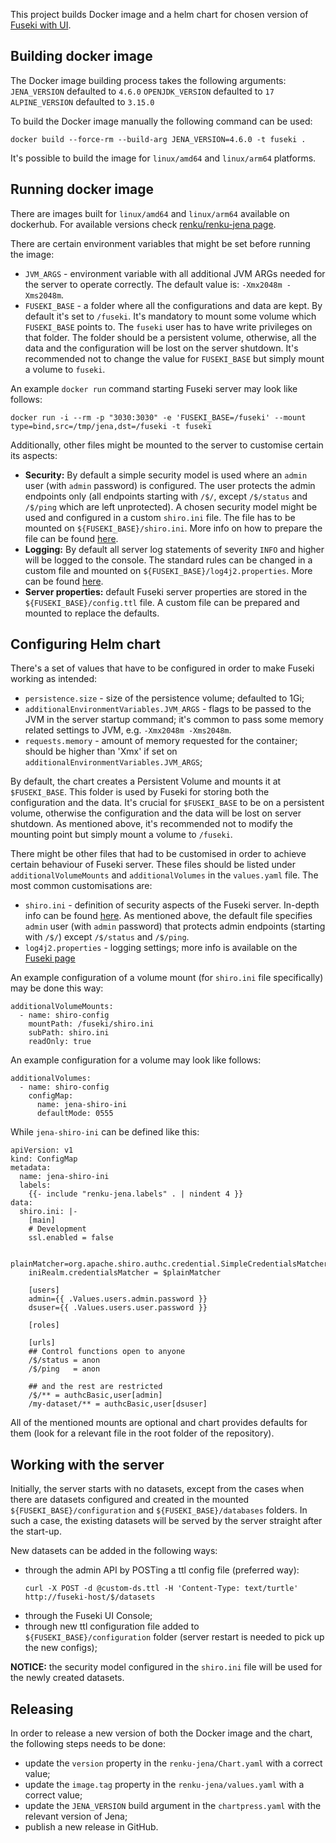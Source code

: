
This project builds Docker image and a helm chart for chosen version of [Fuseki with UI](https://jena.apache.org/documentation/fuseki2/).

## Building docker image

The Docker image building process takes the following arguments:
`JENA_VERSION` defaulted to `4.6.0`
`OPENJDK_VERSION` defaulted to `17`
`ALPINE_VERSION` defaulted to `3.15.0`

To build the Docker image manually the following command can be used:
```
docker build --force-rm --build-arg JENA_VERSION=4.6.0 -t fuseki .
```

It's possible to build the image for `linux/amd64` and `linux/arm64` platforms.

## Running docker image

There are images built for `linux/amd64` and `linux/arm64` available on dockerhub. For available versions check [renku/renku-jena page](https://hub.docker.com/r/renku/renku-jena/tags).

There are certain environment variables that might be set before running the image:
* `JVM_ARGS` - environment variable with all additional JVM ARGs needed for the server to operate correctly. The default value is: `-Xmx2048m -Xms2048m`.
* `FUSEKI_BASE` - a folder where all the configurations and data are kept. By default it's set to `/fuseki`. It's mandatory to mount some volume which `FUSEKI_BASE` points to. The `fuseki` user has to have write privileges on that folder. The folder should be a persistent volume, otherwise, all the data and the configuration will be lost on the server shutdown. It's recommended not to change the value for `FUSEKI_BASE` but simply mount a volume to `fuseki`.

An example `docker run` command starting Fuseki server may look like follows:

```
docker run -i --rm -p "3030:3030" -e 'FUSEKI_BASE=/fuseki' --mount type=bind,src=/tmp/jena,dst=/fuseki -t fuseki
```

Additionally, other files might be mounted to the server to customise certain its aspects:
* **Security:** By default a simple security model is used where an `admin` user (with `admin` password) is configured. The user protects the admin endpoints only (all endpoints starting with `/$/`, except `/$/status`  and `/$/ping` which are left unprotected). A chosen security model might be used and configured in a custom `shiro.ini` file. The file has to be mounted on `${FUSEKI_BASE}/shiro.ini`. More info on how to prepare the file can be found [here](https://jena.apache.org/documentation/fuseki2/fuseki-security.html).
* **Logging:** By default all server log statements of severity `INFO` and higher will be logged to the console. The standard rules can be changed in a custom file and mounted on `${FUSEKI_BASE}/log4j2.properties`. More can be found [here](https://jena.apache.org/documentation/fuseki2/fuseki-logging.html).
* **Server properties:** default Fuseki server properties are stored in the `${FUSEKI_BASE}/config.ttl` file. A custom file can be prepared and mounted to replace the defaults.

## Configuring Helm chart

There's a set of values that have to be configured in order to make Fuseki working as intended:
* `persistence.size` - size of the persistence volume; defaulted to 1Gi;
* `additionalEnvironmentVariables.JVM_ARGS` - flags to be passed to the JVM in the server startup command; it's common to pass some memory related settings to JVM, e.g. `-Xmx2048m -Xms2048m`.
* `requests.memory` - amount of memory requested for the container; should be higher than 'Xmx' if set on `additionalEnvironmentVariables.JVM_ARGS`;

By default, the chart creates a Persistent Volume and mounts it at `$FUSEKI_BASE`. This folder is used by Fuseki for storing both the configuration and the data. It's crucial for `$FUSEKI_BASE` to be on a persistent volume, otherwise the configuration and the data will be lost on server shutdown. As mentioned above, it's recommended not to modify the mounting point but simply mount a volume to `/fuseki`.

There might be other files that had to be customised in order to achieve certain behaviour of Fuseki server. These files should be listed under `additionalVolumeMounts` and `additionalVolumes` in the `values.yaml` file. The most common customisations are:
* `shiro.ini` - definition of security aspects of the Fuseki server. In-depth info can be found [here](https://jena.apache.org/documentation/fuseki2/fuseki-security.html). As mentioned above, the default file specifies `admin` user (with `admin` password) that protects admin endpoints (starting with `/$/`) except `/$/status`  and `/$/ping`.
* `log4j2.properties` - logging settings; more info is available on the [Fuseki page](https://jena.apache.org/documentation/fuseki2/fuseki-logging.html)

An example configuration of a volume mount (for `shiro.ini` file specifically) may be done this way:
```
additionalVolumeMounts:
  - name: shiro-config
    mountPath: /fuseki/shiro.ini
    subPath: shiro.ini
    readOnly: true
```

An example configuration for a volume may look like follows:
```
additionalVolumes:
  - name: shiro-config
    configMap:
      name: jena-shiro-ini
      defaultMode: 0555
```

While `jena-shiro-ini` can be defined like this:
```
apiVersion: v1
kind: ConfigMap
metadata:
  name: jena-shiro-ini
  labels:
    {{- include "renku-jena.labels" . | nindent 4 }}
data:
  shiro.ini: |-
    [main]
    # Development
    ssl.enabled = false

    plainMatcher=org.apache.shiro.authc.credential.SimpleCredentialsMatcher
    iniRealm.credentialsMatcher = $plainMatcher

    [users]
    admin={{ .Values.users.admin.password }}
    dsuser={{ .Values.users.user.password }}

    [roles]

    [urls]
    ## Control functions open to anyone
    /$/status = anon
    /$/ping   = anon

    ## and the rest are restricted
    /$/** = authcBasic,user[admin]
    /my-dataset/** = authcBasic,user[dsuser]
```

All of the mentioned mounts are optional and chart provides defaults for them (look for a relevant file in the root folder of the repository).

## Working with the server

Initially, the server starts with no datasets, except from the cases when there are datasets configured and created in the mounted `${FUSEKI_BASE}/configuration` and `${FUSEKI_BASE}/databases` folders. In such a case, the existing datasets will be served by the server straight after the start-up.

New datasets can be added in the following ways:
* through the admin API by POSTing a ttl config file (preferred way):
  ```
  curl -X POST -d @custom-ds.ttl -H 'Content-Type: text/turtle' http://fuseki-host/$/datasets
  ```
* through the Fuseki UI Console;
* through new ttl configuration file added to `${FUSEKI_BASE}/configuration` folder (server restart is needed to pick up the new configs);

**NOTICE:** the security model configured in the `shiro.ini` file will be used for the newly created datasets.

## Releasing

In order to release a new version of both the Docker image and the chart, the following steps needs to be done:
* update the `version` property in the `renku-jena/Chart.yaml` with a correct value;
* update the `image.tag` property in the `renku-jena/values.yaml` with a correct value;
* update the `JENA_VERSION` build argument in the `chartpress.yaml` with the relevant version of Jena;
* publish a new release in GitHub.
